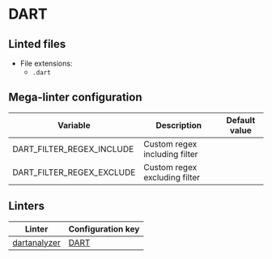 <!-- markdownlint-disable MD003 MD020 MD033 MD041 -->
<!-- Generated by .automation/build.py, please do not update manually -->
# DART

## Linted files

- File extensions:
  - `.dart`

## Mega-linter configuration

| Variable | Description | Default value |
| ----------------- | -------------- | -------------- |
| DART_FILTER_REGEX_INCLUDE | Custom regex including filter |  |
| DART_FILTER_REGEX_EXCLUDE | Custom regex excluding filter |  |

## Linters

| Linter | Configuration key |
| ------ | ----------------- |
| [dartanalyzer](dart_dartanalyzer.md) | [DART](dart_dartanalyzer.md) |
